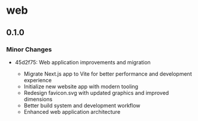 # web

## 0.1.0

### Minor Changes

- 45d2f75: Web application improvements and migration

  - Migrate Next.js app to Vite for better performance and development experience
  - Initialize new website app with modern tooling
  - Redesign favicon.svg with updated graphics and improved dimensions
  - Better build system and development workflow
  - Enhanced web application architecture
